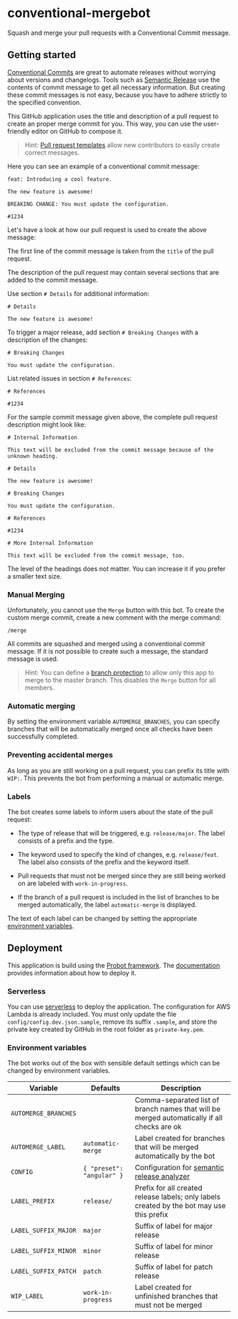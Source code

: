 # conventional-mergebot

Squash and merge your pull requests with a Conventional Commit message.

## Getting started

[Conventional Commits](https://conventionalcommits.org) are great to automate releases without worrying about versions and changelogs. Tools such as [Semantic Release](https://github.com/semantic-release/semantic-release) use the contents of commit message to get all necessary information. But creating these commit messages is not easy, because you have to adhere strictly to the specified convention.

This GitHub application uses the title and description of a pull request to create an proper merge commit for you. This way, you can use the user-friendly editor on GitHub to compose it.

> Hint: [Pull request templates](https://help.github.com/en/github/building-a-strong-community/about-issue-and-pull-request-templates#pull-request-templates) allow new contributors to easily create correct messages.

Here you can see an example of a conventional commit message:

```
feat: Introducing a cool feature.

The new feature is awesome!

BREAKING CHANGE: You must update the configuration.

#1234
```

Let's have a look at how our pull request is used to create the above message:

The first line of the commit message is taken from the `title` of the pull request.

The description of the pull request may contain several sections that are added to the commit message.

Use section `# Details` for additional information:

```
# Details

The new feature is awesome!
```

To trigger a major release, add section `# Breaking Changes` with a description of the changes:

```
# Breaking Changes

You must update the configuration.
```

List related issues in section `# References`:

```
# References

#1234
```

For the sample commit message given above, the complete pull request description might look like:

```
# Internal Information

This text will be excluded from the commit message because of the unknown heading.

# Details

The new feature is awesome!

# Breaking Changes

You must update the configuration.

# References

#1234

# More Internal Information

This text will be excluded from the commit message, too.
```

The level of the headings does not matter. You can increase it if you prefer a smaller text size.

### Manual Merging

Unfortunately, you cannot use the `Merge` button with this bot. To create the custom merge commit, create a new comment with the merge command:

```
/merge
```

All commits are squashed and merged using a conventional commit message. If it is not possible to create such a message, the standard message is used.

> Hint: You can define a [branch protection](https://help.github.com/en/github/administering-a-repository/configuring-protected-branches) to allow only this app to merge to the master branch. This disables the `Merge` button for all members.

### Automatic merging

By setting the environment variable `AUTOMERGE_BRANCHES`, you can specify branches that will be automatically merged once all checks have been successfully completed.

### Preventing accidental merges

As long as you are still working on a pull request, you can prefix its title with `WIP:`. This prevents the bot from performing a manual or automatic merge.

### Labels

The bot creates some labels to inform users about the state of the pull request:

- The type of release that will be triggered, e.g. `release/major`. The label consists of a prefix and the type.

- The keyword used to specify the kind of changes, e.g. `release/feat`. The label also consists of the prefix and the keyword itself.

- Pull requests that must not be merged since they are still being worked on are labeled with `work-in-progress`.

- If the branch of a pull request is included in the list of branches to be merged automatically, the label `automatic-merge` is displayed.

The text of each label can be changed by setting the appropriate [environment variables](#environment-variables).

## Deployment

This application is build using the [Probot framework](https://probot.github.io). The [documentation](https://probot.github.io/docs/deployment/) provides information about how to deploy it.

### Serverless

You can use [serverless](https://serverless.com) to deploy the application. The configuration for AWS Lambda is already included. You must only update the file `config/config.dev.json.sample`, remove its suffix `.sample`, and store the private key created by GitHub in the root folder as `private-key.pem`.

### Environment variables

The bot works out of the box with sensible default settings which can be changed by environment variables.

| Variable             | Defaults                  | Description                                                                                                      |
| -------------------- | ------------------------- | ---------------------------------------------------------------------------------------------------------------- |
| `AUTOMERGE_BRANCHES` |                           | Comma-separated list of branch names that will be merged automatically if all checks are ok                      |
| `AUTOMERGE_LABEL`    | `automatic-merge`         | Label created for branches that will be merged automatically by the bot                                          |
| `CONFIG`             | `{ "preset": "angular" }` | Configuration for [semantic release analyzer](https://github.com/semantic-release/commit-analyzer#configuration) |
| `LABEL_PREFIX`       | `release/`                | Prefix for all created release labels; only labels created by the bot may use this prefix                        |
| `LABEL_SUFFIX_MAJOR` | `major`                   | Suffix of label for major release                                                                                |
| `LABEL_SUFFIX_MINOR` | `minor`                   | Suffix of label for minor release                                                                                |
| `LABEL_SUFFIX_PATCH` | `patch`                   | Suffix of label for patch release                                                                                |
| `WIP_LABEL`          | `work-in-progress`        | Label created for unfinished branches that must not be merged                                                    |
